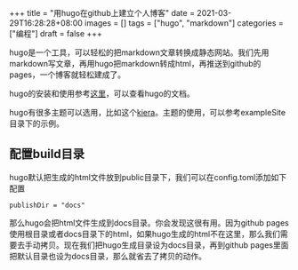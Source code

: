 +++
title = "用hugo在github上建立个人博客"
date = 2021-03-29T16:28:28+08:00
images = []
tags = ["hugo", "markdown"]
categories = ["编程"]
draft = false
+++

hugo是一个工具，可以轻松的把markdown文章转换成静态网站。我们先用markdown写文章，再用hugo把markdown转成html，再推送到github的pages，一个博客就轻松建成了。

hugo的安装和使用参考[这里](https://gohugo.io/getting-started/quick-start/)，可以查看hugo的文档。

hugo有很多主题可以选用，比如这个[kiera](https://themes.gohugo.io/hugo-kiera/)。主题的使用，可以参考exampleSite目录下的示例。

## 配置build目录

hugo默认把生成的html文件放到public目录下，我们可以在config.toml添加如下配置

```
publishDir = "docs"
```

那么hugo会把html文件生成到docs目录。你会发现这很有用。因为github pages使用根目录或者docs目录下的html，如果hugo生成的html不在这里，那么我们需要去手动拷贝。现在我们把hugo生成目录设为docs目录，再到github pages里面把默认目录也设为docs目录，那么就省去了拷贝的动作。